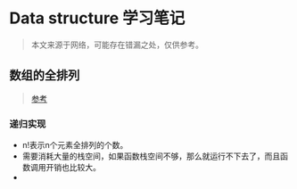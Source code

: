 # Data structure 学习笔记
>    本文来源于网络，可能存在错漏之处，仅供参考。

## 数组的全排列
>    [参考](https://blog.csdn.net/k346k346/article/details/51154786)  
### 递归实现
- n!表示n个元素全排列的个数。
- 需要消耗大量的栈空间，如果函数栈空间不够，那么就运行不下去了，而且函数调用开销也比较大。
- 